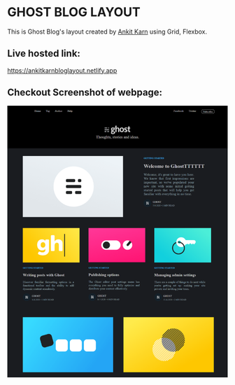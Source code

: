 # GHOST BLOG LAYOUT

This is Ghost Blog's layout created by [Ankit Karn](https://github.com/ankitkarnak) using Grid, Flexbox.

## Live hosted link:

https://ankitkarnbloglayout.netlify.app

## Checkout Screenshot of webpage:

![Screenshot of layout](blog-layout.png)
